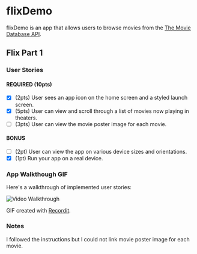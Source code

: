 # flixDemo

flixDemo is an app that allows users to browse movies from the [The Movie Database API](http://docs.themoviedb.apiary.io/#).


## Flix Part 1

### User Stories


#### REQUIRED (10pts)
- [x] (2pts) User sees an app icon on the home screen and a styled launch screen.
- [x] (5pts) User can view and scroll through a list of movies now playing in theaters.
- [ ] (3pts) User can view the movie poster image for each movie.

#### BONUS
- [ ] (2pt) User can view the app on various device sizes and orientations.
- [x] (1pt) Run your app on a real device.

### App Walkthough GIF
Here's a walkthrough of implemented user stories:

<img src='http://g.recordit.co/aPjj6C9APR' title='Video Walkthrough' width='' alt='Video Walkthrough' />

GIF created with [Recordit](http://recordit.co).

### Notes
I followed the instructions but I could not link movie poster image for each movie.
